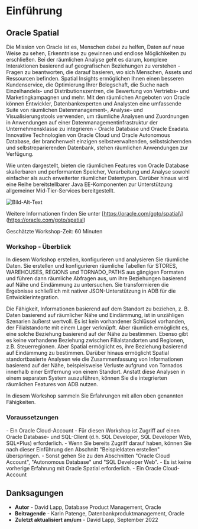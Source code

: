 # Einführung

## Oracle Spatial

Die Mission von Oracle ist es, Menschen dabei zu helfen, Daten auf neue Weise zu sehen, Erkenntnisse zu gewinnen und endlose Möglichkeiten zu erschließen. Bei der räumlichen Analyse geht es darum, komplexe Interaktionen basierend auf geografischen Beziehungen zu verstehen - Fragen zu beantworten, die darauf basieren, wo sich Menschen, Assets und Ressourcen befinden. Spatial Insights ermöglichen Ihnen einen besseren Kundenservice, die Optimierung Ihrer Belegschaft, die Suche nach Einzelhandels- und Distributionszentren, die Bewertung von Vertriebs- und Marketingkampagnen und mehr. Mit den räumlichen Angeboten von Oracle können Entwickler, Datenbankexperten und Analysten eine umfassende Suite von räumlichen Datenmanagement-, Analyse- und Visualisierungstools verwenden, um räumliche Analysen und Zuordnungen in Anwendungen auf einer Datenmanagementinfrastruktur der Unternehmensklasse zu integrieren - Oracle Database und Oracle Exadata. Innovative Technologien von Oracle Cloud und Oracle Autonomous Database, der branchenweit einzigen selbstverwaltenden, selbstsichernden und selbstreparierenden Datenbank, stehen räumlichen Anwendungen zur Verfügung.

Wie unten dargestellt, bieten die räumlichen Features von Oracle Database skalierbaren und performanten Speicher, Verarbeitung und Analyse sowohl einfacher als auch erweiterter räumlicher Datentypen. Darüber hinaus wird eine Reihe bereitstellbarer Java EE-Komponenten zur Unterstützung allgemeiner Mid-Tier-Services bereitgestellt.

![Bild-Alt-Text](./images/spatial-platform.png)

Weitere Informationen finden Sie unter \[https://oracle.com/goto/spatial\] (https://oracle.com/goto/spatial)

Geschätzte Workshop-Zeit: 60 Minuten

### Workshop - Überblick

In diesem Workshop erstellen, konfigurieren und analysieren Sie räumliche Daten. Sie erstellen und konfigurieren räumliche Tabellen für STORES, WAREHOUSES, REGIONS und TORNADO\_PATHS aus gängigen Formaten und führen dann räumliche Abfragen aus, um ihre Beziehungen basierend auf Nähe und Eindämmung zu untersuchen. Sie transformieren die Ergebnisse schließlich mit nativer JSON-Unterstützung in ADB für die Entwicklerintegration.

Die Fähigkeit, Informationen basierend auf dem Standort zu beziehen, z. B. Daten basierend auf räumlicher Nähe und Eindämmung, ist in unzähligen Szenarien äußerst wertvoll. Es ist kein vorhandener Schlüssel vorhanden, der Filialstandorte mit einem Lager verknüpft. Aber räumlich ermöglicht es, eine solche Beziehung basierend auf der Nähe zu bestimmen. Ebenso gibt es keine vorhandene Beziehung zwischen Filialstandorten und Regionen, z.B. Steuerregionen. Aber Spatial ermöglicht es, ihre Beziehung basierend auf Eindämmung zu bestimmen. Darüber hinaus ermöglicht Spatial standortbasierte Analysen wie die Zusammenfassung von Informationen basierend auf der Nähe, beispielsweise Verluste aufgrund von Tornados innerhalb einer Entfernung von einem Standort. Anstatt diese Analysen in einem separaten System auszuführen, können Sie die integrierten räumlichen Features von ADB nutzen.

In diesem Workshop sammeln Sie Erfahrungen mit allen oben genannten Fähigkeiten.

### Voraussetzungen

\- Ein Oracle Cloud-Account \- Für diesen Workshop ist Zugriff auf einen Oracle Database- und SQL-Client (d.h. SQL Developer, SQL Developer Web, SQL\*Plus) erforderlich. - Wenn Sie bereits Zugriff darauf haben, können Sie nach dieser Einführung den Abschnitt "Beispieldaten erstellen" überspringen. - Sonst gehen Sie zu den Abschnitten "Oracle Cloud Account", "Autonomous Database" und "SQL Developer Web". - Es ist keine vorherige Erfahrung mit Oracle Spatial erforderlich. - Ein Oracle Cloud-Account

## Danksagungen

*   **Autor** - David Lapp, Database Product Management, Oracle
*   **Beitragende** - Karin Patenge, Datenbankproduktmanagement, Oracle
*   **Zuletzt aktualisiert am/um** - David Lapp, September 2022